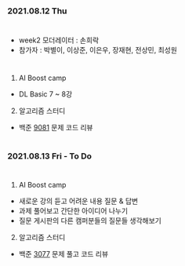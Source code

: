 ### 2021.08.12 Thu  

#
- week2 모더레이터 : 손희락
- 참가자 : 박별이, 이상준, 이은우, 장재현, 전상민, 최성원
#
1. AI Boost camp
- DL Basic 7 ~ 8강

  
2. 알고리즘 스터디
- 백준 [9081](https://www.acmicpc.net/problem/9081) 문제 코드 리뷰  

  
#
### 2021.08.13 Fri - To Do 
#
1. AI Boost camp
- 새로운 강의 듣고 어려운 내용 질문 & 답변
- 과제 풀어보고 간단한 아이디어 나누기
- 질문 게시판의 다른 캠퍼분들의 질문들 생각해보기  


  
2. 알고리즘 스터디
- 백준 [3077](https://www.acmicpc.net/problem/3077) 문제 풀고 코드 리뷰

